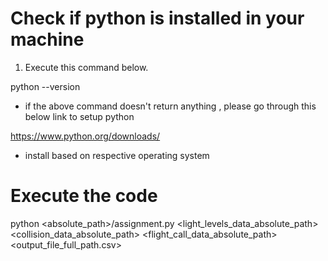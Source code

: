 # Check if python is installed in your machine 

1. Execute this command below. 

python --version 

- if the above command doesn't return anything , please go through this below link to setup python 

https://www.python.org/downloads/

- install based on respective operating system

# Execute the code 

python <absolute_path>/assignment.py <light_levels_data_absolute_path> <collision_data_absolute_path> <flight_call_data_absolute_path> <output_file_full_path.csv>
